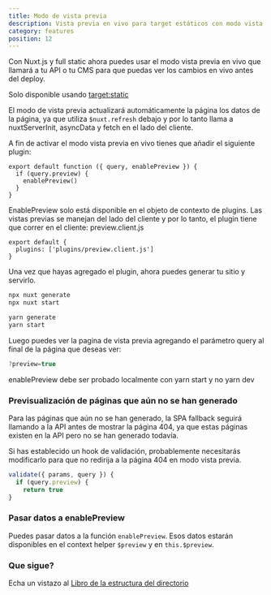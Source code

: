 ```yaml
---
title: Modo de vista previa
description: Vista previa en vivo para target estáticos con modo vista previa
category: features
position: 12
---
```


Con Nuxt.js y full static ahora puedes usar el modo vista previa en vivo que llamará a tu API o tu CMS para que puedas ver los cambios en vivo antes del deploy.

<base-alert> Solo disponible usando [target:static](/docs/2.x/features/deployment-targets#static-hosting) </base-alert>

El modo de vista previa actualizará automáticamente la página los datos de la página, ya que utiliza `$nuxt.refresh` debajo y por lo tanto llama a nuxtServerInit, asyncData y fetch en el lado del cliente.

A fin de activar el modo vista previa en vivo tienes que añadir el siguiente plugin:

```js{}[plugins/preview.client.js]
export default function ({ query, enablePreview }) {
  if (query.preview) {
    enablePreview()
  }
}
```

<base-alert>
EnablePreview solo está disponible en el objeto de contexto de plugins. Las vistas previas se manejan del lado del cliente y por lo tanto, el plugin tiene que correr en el cliente: preview.client.js
</base-alert>

```js{}[nuxt.config.js]
export default {
  plugins: ['plugins/preview.client.js']
}
```

Una vez que hayas agregado el plugin, ahora puedes generar tu sitio y servirlo.

<code-group>
<code-block label="npx" active>

```bash
npx nuxt generate
npx nuxt start
```

</code-block>
<code-block label="Yarn" >

```bash
yarn generate
yarn start
```

  </code-block>
</code-group>

Luego puedes ver la pagina de vista previa agregando el parámetro query al final de la página que deseas ver:

```js
?preview=true
```

<base-alert>
enablePreview debe ser probado localmente con yarn start y no yarn
dev
</base-alert>

### Previsualización de páginas que aún no se han generado

Para las páginas que aún no se han generado, la SPA fallback seguirá llamando a la API antes de mostrar la página 404, ya que estas páginas existen en la API pero no se han generado todavía.

Si has establecido un hook de validación, probablemente necesitarás modificarlo para que no redirija a la página 404 en modo vista previa.

```js
validate({ params, query }) {
  if (query.preview) {
    return true
}
```

### Pasar datos a enablePreview

Puedes pasar datos a la función `enablePreview`. Esos datos estarán disponibles en el context helper `$preview` y en `this.$preview`.

### Que sigue?

<base-alert type="next">

Echa un vistazo al [Libro de la estructura del directorio](/docs/2.x/x/directory-structure/nuxt)

</base-alert>
